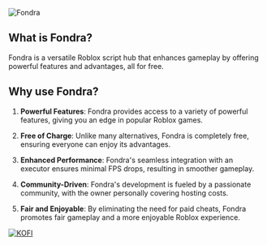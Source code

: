 ![Fondra](https://github.com/Fondra-Hub/.github/assets/75094867/ef0438a2-a1b5-4e65-8910-404883f5cde0)

## What is Fondra?
Fondra is a versatile Roblox script hub that enhances gameplay by offering powerful features and advantages, all for free.

## Why use Fondra?
1. **Powerful Features**: Fondra provides access to a variety of powerful features, giving you an edge in popular Roblox games.

2. **Free of Charge**: Unlike many alternatives, Fondra is completely free, ensuring everyone can enjoy its advantages.

3. **Enhanced Performance**: Fondra's seamless integration with an executor ensures minimal FPS drops, resulting in smoother gameplay.

4. **Community-Driven**: Fondra's development is fueled by a passionate community, with the owner personally covering hosting costs.

5. **Fair and Enjoyable**: By eliminating the need for paid cheats, Fondra promotes fair gameplay and a more enjoyable Roblox experience.

[![KOFI](https://ko-fi.com/img/githubbutton_sm.svg)](https://ko-fi.com/W7W010OINI)
